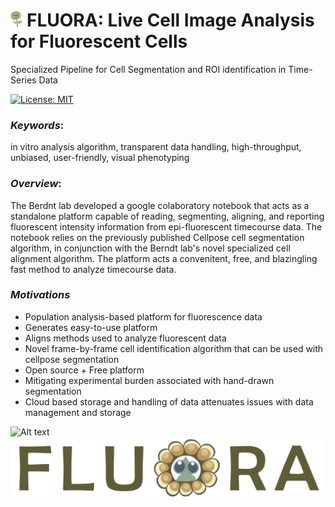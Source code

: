<h1>
  <img src=".\logo\fluora_nobg.png" alt="Your Alt Text" height="25">
  <b>FLUORA</b>: Live Cell Image Analysis for Fluorescent Cells
</h1>

Specialized Pipeline for Cell Segmentation and ROI identification in Time-Series Data

[![License: MIT](https://img.shields.io/badge/License-MIT-yellow)](https://opensource.org/licenses/MIT)

### *Keywords*: 
in vitro analysis algorithm, transparent data handling, high-throughput, unbiased, user-friendly, visual phenotyping

### *Overview*:
The Berdnt lab developed a google colaboratory notebook that acts as a standalone platform capable of reading, segmenting, aligning, and reporting fluorescent intensity information from epi-fluorescent timecourse data. The notebook relies on the previously published Cellpose cell segmentation algorithm, in conjunction with the Berndt lab's novel specialized cell alignment algorithm. The platform acts a convenitent, free, and blazingling fast method to analyze timecourse data. 
  
### *Motivations*
- Population analysis-based platform for fluorescence data
- Generates easy-to-use platform 
- Aligns methods used to analyze fluorescent data
- Novel frame-by-frame cell identification algorithm that can be used with cellpose segmentation 
- Open source + Free platform
- Mitigating experimental burden associated with hand-drawn segmentation
- Cloud based storage and handling of data attenuates issues with data management and storage


![Alt text](https://res.cloudinary.com/apideck/image/upload/v1615737977/icons/google-colab.png)
<img src=".\logo\fluora_with_text.png" alt="FLUORA logo">
